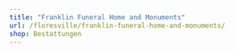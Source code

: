 ```yaml
---
title: "Franklin Funeral Home and Monuments"
url: /floresville/franklin-funeral-home-and-monuments/
shop: Bestattungen
---
```

